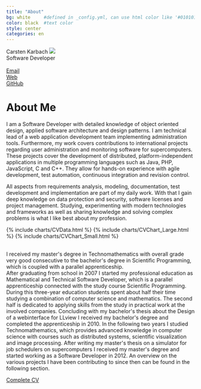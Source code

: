 ```yaml
---
title: "About"
bg: white     #defined in _config.yml, can use html color like '#010101'
color: black  #text color
style: center
categories: en
---
```


<div class="mediv">
	<div class="medivleft">
		<span class="fa-stack subtlecircleimg"/>
	</div>
	<div class="medivright">
		<span class="name">Carsten Karbach <img class="toplogo" src="../img/icon.png" /></span><br/>
		<span class="job">Software Developer</span><br/><br/>
		<a href="mailto:carstenkarbach@gmx.de" class="mylinks" target="_blank"><i class="fa fa-envelope-square"></i><span class="mylinktext">Email</span></a><br/>
		<a href="https://carstenkarbach.github.io" class="mylinks" target="_blank"><i class="fa fa-globe"></i><span class="mylinktext">Web</span></a><br/>
		<a href="https://github.com/CarstenKarbach" class="mylinks" target="_blank"><i class="fa fa-github"></i><span class="mylinktext">GitHub</span></a><br/>
	</div>
</div>

# About Me

<p class="longtext">

I am a Software Developer with detailed knowledge of object oriented design, applied software architecture
and design patterns. I am technical lead of a web application development team implementing administration tools.
Furthermore, my work covers contributions to international projects regarding user administration and monitoring software for
supercomputers. These projects cover the development of distributed, platform-independent applications
in multiple programming languages such as Java, PHP, JavaScript, C and C++.
They allow for hands-on experience with agile development, test automation,
continuous integration and revision control. 

All aspects from requirements analysis, modeling, documentation, test development and implementation are part of my daily work.
With that I gain deep knowledge on data protection and security, software licenses and project management. Studying, experimenting with modern technologies and frameworks as well as sharing knowledge and solving complex problems is what I like best about my profession.
</p>

{% include charts/CVData.html %}
{% include charts/CVChart_Large.html %}
{% include charts/CVChart_Small.html %}


<p class="longtext">
<br/>
I received my master's degree in Technomathematics with overall 
grade <span class="ita">very good</span> consecutive to the bachelor's degree in Scientific Programming, 
which is coupled with a parallel apprenticeship.
<br/>
After graduating from school in 2007 I started my professional education as <span class="ita">Mathematical and Technical
Software Developer</span>, which is a parallel apprenticeship connected with the study course Scientific
Programming. During this three-year education students spent about half their time studying a combination
of computer science and mathematics. The second half is dedicated to applying skills from the study
in practical work at the involved companies. Concluding with my bachelor's thesis about the <span class="ita">Design of a 
webinterface for LLview</span> I received my bachelor's degree and completed the apprenticeship in 2010.
In the following two years I studied Technomathematics, which provides advanced knowledge in computer
science with courses such as distributed systems, scientific visualization and image processing.
After writing my master's thesis on a <span class="ita">simulator for job schedulers on supercomputers</span>
I received my master's degree and started working as a Software Developer in 2012. An overview on the
various projects I have been contributing to since then can be found in the following section.
</p>

<p>
<a target="_blank" href="../res/web_cv_en.pdf" ><i class="fa fa-file-text"></i><span class="mylinktext">Complete CV</span></a>
</p>

